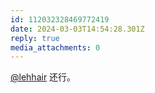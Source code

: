 ```yaml
---
id: 112032328469772419
date: 2024-03-03T14:54:28.301Z
reply: true
media_attachments: 0
---
```


[@lehhair](https://misskey.lehhair.net/@lehhair) 还行。

